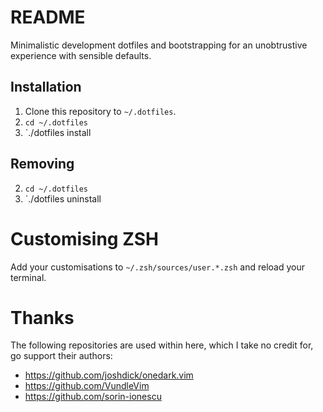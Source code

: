# README

Minimalistic development dotfiles and bootstrapping for an unobtrustive experience with sensible defaults.

## Installation

1. Clone this repository to `~/.dotfiles`.
2. `cd ~/.dotfiles`
3. `./dotfiles install

## Removing

2. `cd ~/.dotfiles`
3. `./dotfiles uninstall

# Customising ZSH

Add your customisations to `~/.zsh/sources/user.*.zsh` and reload your terminal.

# Thanks

The following repositories are used within here, which I take no credit for, go support their authors:

- https://github.com/joshdick/onedark.vim
- https://github.com/VundleVim
- https://github.com/sorin-ionescu
